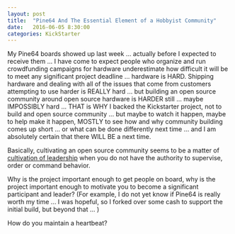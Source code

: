 ```yaml
---
layout: post
title:  "Pine64 And The Essential Element of a Hobbyist Community"
date:   2016-06-05 8:30:00
categories: KickStarter
---
```

My Pine64 boards showed up last week ... actually before I expected to receive them ... I have come to expect people who organize and run crowdfunding campaigns for hardware underestimate how difficult it will be to meet any significant project deadline ... hardware is HARD.  Shipping hardware and dealing with all of the issues that come from customers attempting to use harder is REALLY hard ... but building an open source community around open source hardware is HARDER still ... maybe IMPOSSIBLY hard ... THAT is WHY I backed the Kickstarter project, not to build and open source community ... but maybe to watch it happen, maybe to help make it happen, MOSTLY to see how and why community building comes up short ... or what can be done differently next time ... and I am absolutely certain that there WILL BE a next time.

Basically, cultivating an open source community seems to be a matter of [cultivation of leadership](https://www.safaribooksonline.com/library/view/cultivate-conference-2016/9781491959701/) when you do not have the authority to supervise, order or command behavior.

Why is the project important enough to get people on board, why is the project important enough to motivate you to become a significant participant and leader?  (For example, I do not yet know if Pine64 is really worth my time ... I was hopeful, so I forked over some cash to support the initial build, but beyond that ... )

How do you maintain a heartbeat?
